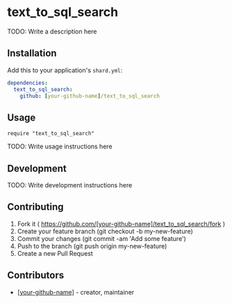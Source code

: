 # text_to_sql_search

TODO: Write a description here

## Installation

Add this to your application's `shard.yml`:

```yaml
dependencies:
  text_to_sql_search:
    github: [your-github-name]/text_to_sql_search
```

## Usage

```crystal
require "text_to_sql_search"
```

TODO: Write usage instructions here

## Development

TODO: Write development instructions here

## Contributing

1. Fork it ( https://github.com/[your-github-name]/text_to_sql_search/fork )
2. Create your feature branch (git checkout -b my-new-feature)
3. Commit your changes (git commit -am 'Add some feature')
4. Push to the branch (git push origin my-new-feature)
5. Create a new Pull Request

## Contributors

- [[your-github-name]](https://github.com/[your-github-name])  - creator, maintainer
